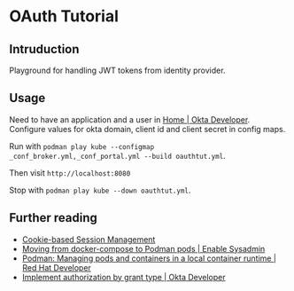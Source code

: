 # OAuth Tutorial

## Intruduction

Playground for handling JWT tokens from identity provider.

## Usage

Need to have an application and a user in [Home \| Okta
Developer](https://developer.okta.com/). Configure values for okta
domain, client id and client secret in config maps.

Run with
`podman play kube --configmap _conf_broker.yml,_conf_portal.yml --build oauthtut.yml`.

Then visit `http://localhost:8080`

Stop with `podman play kube --down oauthtut.yml`.

## Further reading

-   [Cookie-based Session
    Management](https://davidgorski.ca/posts/sessions/)
-   [Moving from docker-compose to Podman pods \| Enable
    Sysadmin](https://www.redhat.com/sysadmin/compose-podman-pods)
-   [Podman: Managing pods and containers in a local container runtime
    \| Red Hat
    Developer](https://developers.redhat.com/blog/2019/01/15/podman-managing-containers-pods#pods_and_container_management)
-   [Implement authorization by grant type \| Okta
    Developer](https://developer.okta.com/docs/guides/implement-grant-type/authcode/main/#request-an-authorization-code)
